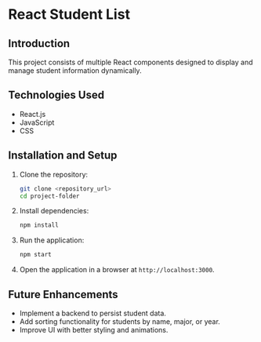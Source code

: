 # React Student List 

## Introduction  
This project consists of multiple React components designed to display and manage student information dynamically.

## Technologies Used  
- React.js  
- JavaScript  
- CSS  

## Installation and Setup  
1. Clone the repository:  
   ```sh
   git clone <repository_url>
   cd project-folder
   ```
2. Install dependencies:  
   ```sh
   npm install
   ```
3. Run the application:  
   ```sh
   npm start
   ```
4. Open the application in a browser at `http://localhost:3000`.  

## Future Enhancements  
- Implement a backend to persist student data.  
- Add sorting functionality for students by name, major, or year.  
- Improve UI with better styling and animations.  
